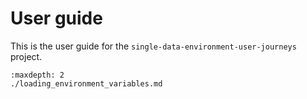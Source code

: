 # User guide

This is the user guide for the `single-data-environment-user-journeys` project.

```{toctree}
:maxdepth: 2
./loading_environment_variables.md
```
